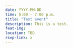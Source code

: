 ```yaml
---
date: YYYY-MM-DD
time: 5:00 - 7:00 p.m.
title: "Test event"
description: This is a test.
feat-img: 
location: TBD
rsvp-link: x
---
```


